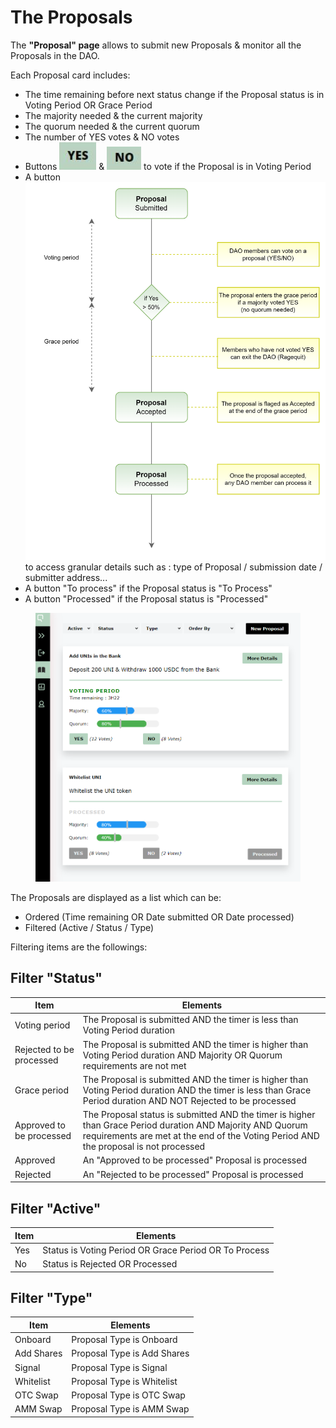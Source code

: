 # The Proposals

The **"Proposal" page** allows to submit new Proposals & monitor all the Proposals in the DAO.

Each Proposal card includes:

* The time remaining before next status change if the Proposal status is in Voting Period OR Grace Period
* The majority needed & the current majority
* The quorum needed & the current quorum&#x20;
* The number of YES votes & NO votes
* Buttons <img src="../../.gitbook/assets/image (5) (2).png" alt="" data-size="line"> & <img src="../../.gitbook/assets/image (7).png" alt="" data-size="line"> to vote if the Proposal is in Voting Period
* A button <img src="../../.gitbook/assets/image (6).png" alt="" data-size="line"> to access granular details such as : type of Proposal / submission date / submitter address...
* A button "To process" if the Proposal status is "To Process"
* A button "Processed" if the Proposal status is "Processed"

<figure><img src="../../.gitbook/assets/OTC VOTING modified.png" alt=""><figcaption></figcaption></figure>

The Proposals are displayed as a list which can be:&#x20;

* Ordered (Time remaining OR Date submitted OR Date processed)
* Filtered (Active / Status / Type)

Filtering items are the followings:

## Filter "Status"

| Item                     | Elements                                                                                                                                                                                           |
| ------------------------ | -------------------------------------------------------------------------------------------------------------------------------------------------------------------------------------------------- |
| Voting period            | The Proposal is submitted AND the timer is less than Voting Period duration                                                                                                                        |
| Rejected to be processed | The Proposal is submitted AND the timer is higher than Voting Period duration AND Majority OR Quorum requirements are not met                                                                      |
| Grace period             | The Proposal is submitted AND the timer is higher than Voting Period duration AND the timer is less than Grace Period duration AND NOT Rejected to be processed                                    |
| Approved to be processed | The Proposal status is submitted AND the timer is higher than Grace Period duration AND Majority AND Quorum requirements are met at the end of the Voting Period AND the proposal is not processed |
| Approved                 | An "Approved to be processed" Proposal  is processed                                                                                                                                               |
| Rejected                 | An "Rejected to be processed" Proposal is processed                                                                                                                                                |

## Filter "Active"

| Item | Elements                                              |
| ---- | ----------------------------------------------------- |
| Yes  | Status is Voting Period OR Grace Period OR To Process |
| No   | Status is Rejected OR Processed                       |

## Filter "Type"

| Item       | Elements                    |
| ---------- | --------------------------- |
| Onboard    | Proposal Type is Onboard    |
| Add Shares | Proposal Type is Add Shares |
| Signal     | Proposal Type is Signal     |
| Whitelist  | Proposal Type is Whitelist  |
| OTC Swap   | Proposal Type is OTC Swap   |
| AMM Swap   | Proposal Type is AMM Swap   |

